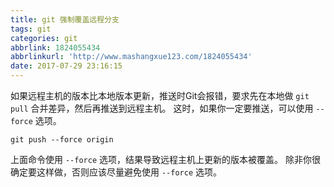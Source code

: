 ```yaml
---
title: git 强制覆盖远程分支
tags: git
categories: git
abbrlink: 1824055434
abbrlinkurl: 'http://www.mashangxue123.com/1824055434'
date: 2017-07-29 23:16:15
---
```

如果远程主机的版本比本地版本更新，推送时Git会报错，要求先在本地做 `git pull` 合并差异，然后再推送到远程主机。
这时，如果你一定要推送，可以使用 `--force` 选项。
```
git push --force origin 
```
上面命令使用 `--force` 选项，结果导致远程主机上更新的版本被覆盖。
除非你很确定要这样做，否则应该尽量避免使用 `--force` 选项。

<!-- more -->
